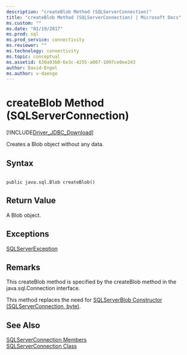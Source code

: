 ```yaml
---
description: "createBlob Method (SQLServerConnection)"
title: "createBlob Method (SQLServerConnection) | Microsoft Docs"
ms.custom: ""
ms.date: "01/19/2017"
ms.prod: sql
ms.prod_service: connectivity
ms.reviewer: ""
ms.technology: connectivity
ms.topic: conceptual
ms.assetid: 630a93b0-6e3c-4255-a007-1097ce0ee243
author: David-Engel
ms.author: v-daenge
---
```

# createBlob Method (SQLServerConnection)
[!INCLUDE[Driver_JDBC_Download](../../../includes/driver_jdbc_download.md)]

  Creates a Blob object without any data.  
  
## Syntax  
  
```  
  
public java.sql.Blob createBlob()  
```  
  
## Return Value  
 A Blob object.  
  
## Exceptions  
 [SQLServerException](../../../connect/jdbc/reference/sqlserverexception-class.md)  
  
## Remarks  
 This createBlob method is specified by the createBlob method in the java.sql.Connection interface.  
  
 This method replaces the need for [SQLServerBlob Constructor &#40;SQLServerConnection, byte&#41;](../../../connect/jdbc/reference/sqlserverblob-constructor-sqlserverconnection-byte.md).  
  
## See Also  
 [SQLServerConnection Members](../../../connect/jdbc/reference/sqlserverconnection-members.md)   
 [SQLServerConnection Class](../../../connect/jdbc/reference/sqlserverconnection-class.md)  
  
  

